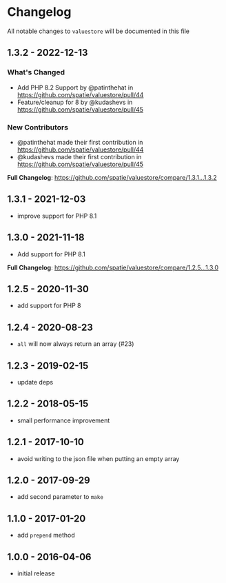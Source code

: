 # Changelog

All notable changes to `valuestore` will be documented in this file

## 1.3.2 - 2022-12-13

### What's Changed

- Add PHP 8.2 Support by @patinthehat in https://github.com/spatie/valuestore/pull/44
- Feature/cleanup for 8 by @kudashevs in https://github.com/spatie/valuestore/pull/45

### New Contributors

- @patinthehat made their first contribution in https://github.com/spatie/valuestore/pull/44
- @kudashevs made their first contribution in https://github.com/spatie/valuestore/pull/45

**Full Changelog**: https://github.com/spatie/valuestore/compare/1.3.1...1.3.2

## 1.3.1 - 2021-12-03

- improve support for PHP 8.1

## 1.3.0 - 2021-11-18

- Add support for PHP 8.1

**Full Changelog**: https://github.com/spatie/valuestore/compare/1.2.5...1.3.0

## 1.2.5 - 2020-11-30

- add support for PHP 8

## 1.2.4 - 2020-08-23

- `all` will now always return an array (#23)

## 1.2.3 - 2019-02-15

- update deps

## 1.2.2 - 2018-05-15

- small performance improvement

## 1.2.1 - 2017-10-10

- avoid writing to the json file when putting an empty array

## 1.2.0 - 2017-09-29

- add second parameter to `make`

## 1.1.0 - 2017-01-20

- add `prepend` method

## 1.0.0 - 2016-04-06

- initial release
